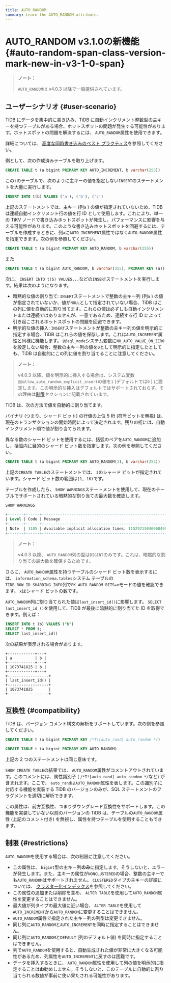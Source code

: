 ```yaml
---
title: AUTO_RANDOM
summary: Learn the AUTO_RANDOM attribute.
---
```


# AUTO_RANDOM v3.1.0<span class="version-mark">の新機能</span> {#auto-random-span-class-version-mark-new-in-v3-1-0-span}

> **ノート：**
>
> `AUTO_RANDOM`は v4.0.3 以降で一般提供されています。

## ユーザーシナリオ {#user-scenario}

TiDB にデータを集中的に書き込み、TiDB に自動インクリメント整数型の主キーを持つテーブルがある場合、ホットスポットの問題が発生する可能性があります。ホットスポットの問題を解決するには、 `AUTO_RANDOM`属性を使用できます。

<CustomContent platform="tidb">

詳細については、 [高度な同時書き込みのベスト プラクティス](/best-practices/high-concurrency-best-practices.md#complex-hotspot-problems)を参照してください。

</CustomContent>

例として、次の作成済みテーブルを取り上げます。


```sql
CREATE TABLE t (a bigint PRIMARY KEY AUTO_INCREMENT, b varchar(255))
```

この`t`のテーブルで、次のように主キーの値を指定しない`INSERT`のステートメントを大量に実行します。


```sql
INSERT INTO t(b) VALUES ('a'), ('b'), ('c')
```

上記のステートメントでは、主キー (列`a` ) の値が指定されていないため、TiDB は連続自動インクリメント行の値を行 ID として使用します。これにより、単一の TiKV ノードで書き込みホットスポットが発生し、パフォーマンスに影響を与える可能性があります。このような書き込みホットスポットを回避するには、テーブルを作成するときに、列`a`に`AUTO_INCREMENT`属性ではなく`AUTO_RANDOM`属性を指定できます。次の例を参照してください。


```sql
CREATE TABLE t (a bigint PRIMARY KEY AUTO_RANDOM, b varchar(255))
```

また


```sql
CREATE TABLE t (a bigint AUTO_RANDOM, b varchar(255), PRIMARY KEY (a))
```

次に、 `INSERT INTO t(b) VALUES...`などの`INSERT`ステートメントを実行します。結果は次のようになります。

-   暗黙的な値の割り当て: `INSERT`ステートメントで整数の主キー列 (列`a` ) の値が指定されていないか、値が`NULL`として指定されていない場合、TiDB はこの列に値を自動的に割り当てます。これらの値は必ずしも自動インクリメントまたは連続ではありませんが、一意であるため、連続する行 ID によって引き起こされるホットスポットの問題を回避できます。
-   明示的な値の挿入: `INSERT`ステートメントが整数の主キー列の値を明示的に指定する場合、TiDB はこれらの値を保存します。これは`AUTO_INCREMENT`属性と同様に機能します。 `@@sql_mode`システム変数に`NO_AUTO_VALUE_ON_ZERO`を設定しない場合、整数の主キー列の値を`0`として明示的に指定したとしても、TiDB は自動的にこの列に値を割り当てることに注意してください。

> **ノート：**
>
> v4.0.3 以降、値を明示的に挿入する場合は、システム変数`@@allow_auto_random_explicit_insert`の値を`1` (デフォルトでは`0` ) に設定します。この明示的な挿入はデフォルトではサポートされておらず、その理由は[制限](#restrictions)セクションに記載されています。

TiDB は、次の方法で値を自動的に割り当てます。

バイナリ (つまり、シャード ビット) の行値の上位 5 桁 (符号ビットを無視) は、現在のトランザクションの開始時間によって決定されます。残りの桁には、自動インクリメント順で値が割り当てられます。

異なる数のシャード ビットを使用するには、括弧のペアを`AUTO_RANDOM`に追加し、括弧内に目的のシャード ビット数を指定します。次の例を参照してください。


```sql
CREATE TABLE t (a bigint PRIMARY KEY AUTO_RANDOM(3), b varchar(255))
```

上記の`CREATE TABLE`のステートメントでは、 `3`のシャード ビットが指定されています。シャード ビット数の範囲は`[1, 16)`です。

テーブルを作成したら、 `SHOW WARNINGS`ステートメントを使用して、現在のテーブルでサポートされている暗黙的な割り当ての最大数を確認します。


```sql
SHOW WARNINGS
```

```sql
+-------+------+----------------------------------------------------------+
| Level | Code | Message                                                  |
+-------+------+----------------------------------------------------------+
| Note  | 1105 | Available implicit allocation times: 1152921504606846976 |
+-------+------+----------------------------------------------------------+
```

> **ノート：**
>
> v4.0.3 以降、 `AUTO_RANDOM`列の型は`BIGINT`のみです。これは、暗黙的な割り当ての最大数を確保するためです。

さらに、 `AUTO_RANDOM`属性を持つテーブルのシャード ビット数を表示するには、 `information_schema.tables`システム テーブルの`TIDB_ROW_ID_SHARDING_INFO`列で`PK_AUTO_RANDOM_BITS=x`モードの値を確認できます。 `x`はシャード ビットの数です。

`AUTO_RANDOM`列に割り当てられた値は`last_insert_id()`に影響します。 `SELECT last_insert_id ()`を使用して、TiDB が最後に暗黙的に割り当てた ID を取得できます。例えば：


```sql
INSERT INTO t (b) VALUES ("b")
SELECT * FROM t;
SELECT last_insert_id()
```

次の結果が表示される場合があります。

```
+------------+---+
| a          | b |
+------------+---+
| 1073741825 | b |
+------------+---+
+------------------+
| last_insert_id() |
+------------------+
| 1073741825       |
+------------------+
```

## 互換性 {#compatibility}

TiDB は、バージョン コメント構文の解析をサポートしています。次の例を参照してください。


```sql
CREATE TABLE t (a bigint PRIMARY KEY /*T![auto_rand] auto_random */)
```


```sql
CREATE TABLE t (a bigint PRIMARY KEY AUTO_RANDOM)
```

上記の 2 つのステートメントは同じ意味です。

`SHOW CREATE TABLE`の結果では、 `AUTO_RANDOM`属性がコメントアウトされています。このコメントには、属性識別子 ( `/*T![auto_rand] auto_random */`など) が含まれます。ここで、 `auto_rand`は`AUTO_RANDOM`属性を表します。この識別子に対応する機能を実装する TiDB のバージョンのみが、SQL ステートメントのフラグメントを適切に解析できます。

この属性は、前方互換性、つまりダウングレード互換性をサポートします。この機能を実装していない以前のバージョンの TiDB は、テーブルの`AUTO_RANDOM`属性 (上記のコメント付き) を無視し、属性を持つテーブルを使用することもできます。

## 制限 {#restrictions}

`AUTO_RANDOM`を使用する場合は、次の制限に注意してください。

-   この属性は、 `bigint`型の主キー列**のみ**に指定します。そうしないと、エラーが発生します。また、主キーの属性が`NONCLUSTERED`の場合、整数の主キーでも`AUTO_RANDOM`はサポートされません。 `CLUSTERED`タイプの主キーの詳細については、 [クラスター化インデックス](/clustered-indexes.md)を参照してください。
-   この属性の追加または削除を含め、 `ALTER TABLE`を使用して`AUTO_RANDOM`属性を変更することはできません。
-   最大値が列タイプの最大値に近い場合、 `ALTER TABLE`を使用して`AUTO_INCREMENT`から`AUTO_RANDOM`に変更することはできません。
-   `AUTO_RANDOM`属性で指定された主キー列の列型は変更できません。
-   同じ列に`AUTO_RANDOM`と`AUTO_INCREMENT`を同時に指定することはできません。
-   同じ列に`AUTO_RANDOM`と`DEFAULT` (列のデフォルト値) を同時に指定することはできません。
-   列で`AUTO_RANDOM`を使用すると、自動生成された値が非常に大きくなる可能性があるため、列属性を`AUTO_INCREMENT`に戻すのは困難です。
-   データを挿入するときに、 `AUTO_RANDOM`属性を使用して列の値を明示的に指定することは**お**勧めしません。そうしないと、このテーブルに自動的に割り当てられる数値が事前に使い果たされる可能性があります。
